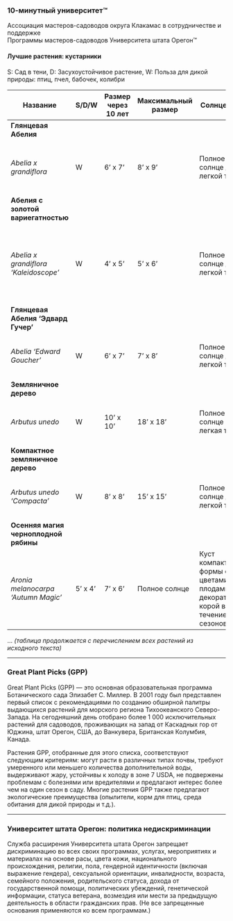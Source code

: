 ### 10-минутный университет™  
Ассоциация мастеров-садоводов округа Клакамас в сотрудничестве и поддержке  
Программы мастеров-садоводов Университета штата Орегон™  

#### Лучшие растения: кустарники  
S: Сад в тени, D: Засухоустойчивое растение, W: Польза для дикой природы: птиц, пчел, бабочек, колибри  

| Название | S/D/W | Размер через 10 лет | Максимальный размер | Солнце/Тень | Выдающиеся особенности |
|----------|-------|---------------------|----------------------|-------------|-------------------------|
| **Глянцевая Абелия**  
*Abelia x grandiflora* | W | 6’ x 7’ | 8’ x 9’ | Полное солнце до легкой тени | Полувечнозеленое растение с ароматными розовыми цветами с ранней весны до осени. |
| **Абелия с золотой вариегатностью**  
*Abelia x grandiflora ‘Kaleidoscope’* | W | 4’ x 5’ | 5’ x 6’ | Полное солнце до легкой тени | Полувечнозеленое растение с золотыми, зелеными и желтыми листьями. Небольшие белые цветы с лета до осени. |
| **Глянцевая Абелия ‘Эдвард Гучер’**  
*Abelia ‘Edward Goucher’* | W | 6’ x 7’ | 7’ x 8’ | Полное солнце до легкой тени | Многостебельное с темными листьями. Розовые цветы с лета до осени. |
| **Земляничное дерево**  
*Arbutus unedo* | W | 10’ x 10’ | 18’ x 18’ | Полное солнце или легкая тень | Осенние цветы и плоды, привлекательная зелень и кора круглый год. |
| **Компактное земляничное дерево**  
*Arbutus unedo ‘Compacta’* | W | 8’ x 8’ | 15’ x 15’ | Полное солнце до легкой тени | Осенние цветы и плоды, привлекательная зелень и кора круглый год. |
| **Осенняя магия черноплодной рябины**  
*Aronia melanocarpa ‘Autumn Magic’* | 5’ x 4’ | 7’ x 6’ | Полное солнце | Куст компактной формы с цветами, плодами и декоративной корой в течение 4 сезонов. |

... *(таблица продолжается с перечислением всех растений из исходного текста)*  

---

### Great Plant Picks (GPP)  
Great Plant Picks (GPP) — это основная образовательная программа Ботанического сада Элизабет С. Миллер. В 2001 году был представлен первый список с рекомендациями по созданию обширной палитры выдающихся растений для морского региона Тихоокеанского Северо-Запада. На сегодняшний день отобрано более 1 000 исключительных растений для садоводов, проживающих на запад от Каскадных гор от Юджина, штат Орегон, США, до Ванкувера, Британская Колумбия, Канада.  

Растения GPP, отобранные для этого списка, соответствуют следующим критериям: могут расти в различных типах почвы, требуют умеренного или меньшего количества дополнительной воды, выдерживают жару, устойчивы к холоду в зоне 7 USDA, не подвержены проблемам с болезнями или вредителями и предлагают интерес более чем на один сезон в саду. Многие растения GPP также предлагают экологические преимущества (опылители, корм для птиц, среда обитания для дикой природы и т.д.).

---

### Университет штата Орегон: политика недискриминации  
Служба расширения Университета штата Орегон запрещает дискриминацию во всех своих программах, услугах, мероприятиях и материалах на основе расы, цвета кожи, национального происхождения, религии, пола, гендерной идентичности (включая выражение гендера), сексуальной ориентации, инвалидности, возраста, семейного положения, родительского статуса, дохода от государственной помощи, политических убеждений, генетической информации, статуса ветерана, возмездия или мести за предыдущую деятельность в области гражданских прав. (Не все запрещенные основания применяются ко всем программам.)